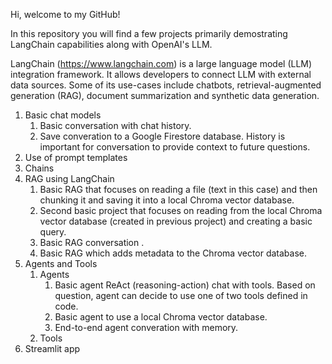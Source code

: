 Hi, welcome to my GitHub!

In this repository you will find a few projects primarily demostrating LangChain capabilities along with OpenAI's LLM.

LangChain (https://www.langchain.com) is a large language model (LLM) integration framework. It allows developers to connect LLM with external data sources. Some of its use-cases include chatbots, retrieval-augmented generation (RAG), document summarization and synthetic data generation.

1. Basic chat models
   1. Basic conversation with chat history.
   2. Save converation to a Google Firestore database. History is important for conversation to provide context to future questions.
2. Use of prompt templates
3. Chains
4. RAG using LangChain
   1. Basic RAG that focuses on reading a file (text in this case) and then chunking it and saving it into a local Chroma vector database.
   2. Second basic project that focuses on reading from the local Chroma vector database (created in previous project) and creating a basic query.
   3. Basic RAG conversation .
   4. Basic RAG which adds metadata to the Chroma vector database.
5. Agents and Tools
   1. Agents
         1. Basic agent ReAct (reasoning-action) chat with tools. Based on question, agent can decide to use one of two tools defined in code.
         2. Basic agent to use a local Chroma vector database.
         3. End-to-end agent converation with memory.
   2. Tools
6. Streamlit app
   
